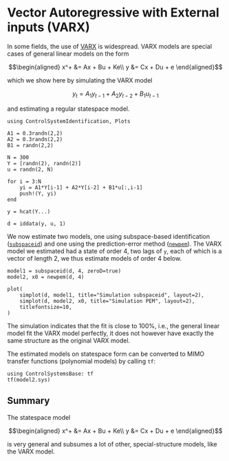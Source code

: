 # Vector Autoregressive with External inputs (VARX)
In some fields, the use of [VARX](https://en.wikipedia.org/wiki/Vector_autoregression) is widespread. VARX models are special cases of general linear models on the form
```math
\begin{aligned}
x^+ &= Ax + Bu + Ke\\
y &= Cx + Du + e
\end{aligned}
```
which we show here by simulating the VARX model
```math
y_t = A_1 y_{t-1} + A_2 y_{t-2} + B_1 u_{t-1}
```
and estimating a regular statespace model. 


```@example VARX
using ControlSystemIdentification, Plots

A1 = 0.3randn(2,2)
A2 = 0.3randn(2,2)
B1 = randn(2,2)

N = 300
Y = [randn(2), randn(2)]
u = randn(2, N)

for i = 3:N
    yi = A1*Y[i-1] + A2*Y[i-2] + B1*u[:,i-1]
    push!(Y, yi)
end

y = hcat(Y...)

d = iddata(y, u, 1)
```

We now estimate two models, one using subspace-based identification ([`subspaceid`](@ref)) and one using the prediction-error method ([`newpem`](@ref)). The VARX model we estimated had a state of order 4, two lags of ``y``, each of which is a vector of length 2, we thus estimate models of order 4 below.
```@example VARX
model1 = subspaceid(d, 4, zeroD=true)
model2, x0 = newpem(d, 4)

plot(
    simplot(d, model1, title="Simulation subspaceid", layout=2),
    simplot(d, model2, x0, title="Simulation PEM", layout=2),
    titlefontsize=10,
)
```
The simulation indicates that the fit is close to 100%, i.e., the general linear model fit the VARX model perfectly, it does not however have exactly the same structure as the original VARX model. 

The estimated models on statespace form can be converted to MIMO transfer functions (polynomial models) by calling `tf`:
```@example VARX
using ControlSystemsBase: tf
tf(model2.sys)
```

## Summary
The statespace model
```math
\begin{aligned}
x^+ &= Ax + Bu + Ke\\
y &= Cx + Du + e
\end{aligned}
```
is very general and subsumes a lot of other, special-structure models, like the VARX model.